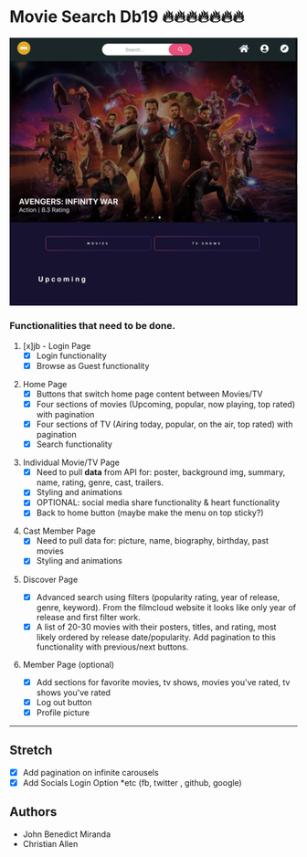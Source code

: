 # Movie Search Db19 🔥🔥🔥🔥🔥🔥🔥

![](assets/01.png)

### Functionalities that need to be done.

1. [x]jb - Login Page
   - [x] Login functionality
   - [x] Browse as Guest functionality

2) Home Page
   - [x] Buttons that switch home page content between Movies/TV
   - [x] Four sections of movies (Upcoming, popular, now playing, top rated) with pagination
   - [x] Four sections of TV (Airing today, popular, on the air, top rated) with pagination
   - [x] Search functionality

3. Individual Movie/TV Page
   - [x] Need to pull **data** from API for: poster, background img, summary, name, rating, genre, cast, trailers.
   - [x] Styling and animations
   - [x] OPTIONAL: social media share functionality & heart functionality
   - [x] Back to home button (maybe make the menu on top sticky?)

4) Cast Member Page
   - [x] Need to pull data for: picture, name, biography, birthday, past movies
   - [x] Styling and animations

5. Discover Page

   - [x] Advanced search using filters (popularity rating, year of release, genre, keyword). From the filmcloud website it looks like only year of release and first filter work.
   - [x] A list of 20-30 movies with their posters, titles, and rating, most likely ordered by release date/popularity. Add pagination to this functionality with previous/next buttons.

6. Member Page (optional)
   - [x] Add sections for favorite movies, tv shows, movies you've rated, tv shows you've rated
   - [x] Log out button
   - [x] Profile picture

---

## Stretch

- [x] Add pagination on infinite carousels
- [x] Add Socials Login Option \*etc (fb, twitter , github, google)

## Authors

- John Benedict Miranda
- Christian Allen
